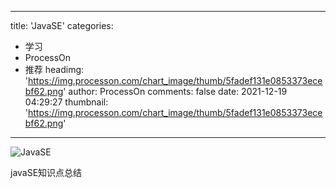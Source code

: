 
---
title: 'JavaSE'
categories: 
 - 学习
 - ProcessOn
 - 推荐
headimg: 'https://img.processon.com/chart_image/thumb/5fadef131e0853373ecebf62.png'
author: ProcessOn
comments: false
date: 2021-12-19 04:29:27
thumbnail: 'https://img.processon.com/chart_image/thumb/5fadef131e0853373ecebf62.png'
---

<div>   
<img class="thumb" alt="JavaSE" src="https://img.processon.com/chart_image/thumb/5fadef131e0853373ecebf62.png" referrerpolicy="no-referrer">
<p>javaSE知识点总结</p>  
</div>
            